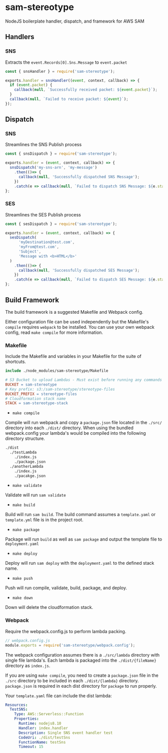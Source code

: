 # sam-stereotype
NodeJS boilerplate handler, dispatch, and framework for AWS SAM

## Handlers
### SNS

Extracts the `event.Records[0].Sns.Message` to `event.packet`

```javascript
const { snsHandler } = require('sam-stereotype');

exports.handler = snsHandler((event, context, callback) => {
  if (event.packet) {
    callback(null, `Successfully received packet: ${event.packet}`);
  }
  callback(null, `Failed to receive packet: ${event}`);
});
```

## Dispatch
### SNS

Streamlines the SNS Publish process

```javascript
const { snsDispatch } = require('sam-stereotype');

exports.handler = (event, context, callback) => {
  snsDispatch('my-sns-arn', 'my-message')
    .then(()=> {
      callback(null, 'Successfully dispatched SNS Message');
    })
    .catch(e => callback(null, `Failed to dispatch SNS Message: ${e.stack}`));
};
```

### SES

Streamlines the SES Publish process

```javascript
const { sesDispatch } = require('sam-stereotype');

exports.handler = (event, context, callback) => {
  sesDispatch(
      'myDestination@test.com',
      'myFrom@test.com',
      'Subject',
      'Message with <b>HTML</b>'
  )
    .then(()=> {
      callback(null, 'Successfully dispatched SES Message');
    })
    .catch(e => callback(null, `Failed to dispatch SES Message: ${e.stack}`));
};
```

## Build Framework
The build framework is a suggested Makefile and Webpack config.

Either configuration file can be used independently but the Makefile's `compile` requires `webpack` to be installed. You can use your own webpack config, read `make compile` for more information.

### Makefile
Include the Makefile and variables in your Makefile for the suite of shortcuts.

```makefile
include ./node_modules/sam-stereotype/Makefile

# S3 Bucket to upload Lambdas - Must exist before running any commands
BUCKET = sam-stereotype
# Key prefix: s3:/sam-stereotype/stereotype-files
BUCKET_PREFIX = stereotype-files
# Cloudformation stack name
STACK = sam-stereotype-stack
```

- `make compile`

Compile will run webpack and copy a `package.json` file located in the `./src/` directory into each `./dist/` directory. When using the bundled webpack.config your lambda's would be compiled into the following directory structure.

```bash
./dist
  ./testLambda
    ./index.js
    ./package.json
  ./anotherLambda
    ./index.js
    ./pacakge.json
```

- `make validate`

Validate will run `sam validate`

- `make build`

Build will run `sam build`. The build command assumes a `template.yaml` or `template.yml` file is in the project root.

- `make package`

Package will run `build` as well as `sam package` and output the template file to `deployment.yaml` 

- `make deploy`

Deploy will run `sam deploy` with the `deployment.yaml` to the defined stack name.

- `make push`

Push will run compile, validate, build, package, and deploy.

- `make down`

Down will delete the cloudformation stack.

### Webpack
Require the webpack.config.js to perform lambda packing.

```javascript
// webpack.config.js
module.exports = require('sam-stereotype/webpack.config');
``` 

The webpack configuration assumes there is a `./src/lambda` directory with single file lambda's. Each lambda is packaged into the `./dist/{fileName}` directory as `index.js`.

If you are using `make compile`, you need to create a `package.json` file in the `./src` directory to be included in each `./dist/{lambda}` directory. `package.json` is required in each dist directory for `package` to run properly.

Your `template.yaml` file can include the dist lambda:

```yaml
Resources:
  TestSNS:
    Type: AWS::Serverless::Function
    Properties:
      Runtime: nodejs8.10
      Handler: index.handler
      Description: Single SNS event handler test
      CodeUri: ./dist/testSns
      FunctionName: testSns
      Timeout: 15
```